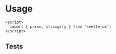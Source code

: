 <script lang="ts">
	import Preview from '$docs/Preview.svelte';
	import Code from '$docs/Code.svelte';

  import testSource from '$utils/json.test.ts?raw';
</script>

<h1>Usage</h1>

```svelte
<script>
  import { parse, stringify } from 'svelte-ux';
</script>
```

<h2>Tests</h2>

<Code source={testSource} language='js' />
